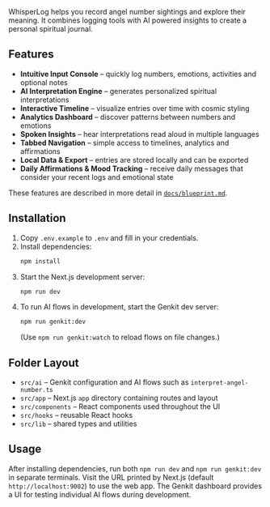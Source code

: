 
WhisperLog helps you record angel number sightings and explore their meaning. It combines logging tools with AI powered insights to create a personal spiritual journal.

## Features
- **Intuitive Input Console** – quickly log numbers, emotions, activities and optional notes
- **AI Interpretation Engine** – generates personalized spiritual interpretations
- **Interactive Timeline** – visualize entries over time with cosmic styling
- **Analytics Dashboard** – discover patterns between numbers and emotions
- **Spoken Insights** – hear interpretations read aloud in multiple languages
- **Tabbed Navigation** – simple access to timelines, analytics and affirmations
- **Local Data & Export** – entries are stored locally and can be exported
- **Daily Affirmations & Mood Tracking** – receive daily messages that consider your recent logs and emotional state

These features are described in more detail in [`docs/blueprint.md`](docs/blueprint.md).

## Installation
1. Copy `.env.example` to `.env` and fill in your credentials.
2. Install dependencies:
   ```bash
   npm install
   ```
3. Start the Next.js development server:
   ```bash
   npm run dev
   ```
4. To run AI flows in development, start the Genkit dev server:
   ```bash
   npm run genkit:dev
   ```
   (Use `npm run genkit:watch` to reload flows on file changes.)

## Folder Layout
- `src/ai` – Genkit configuration and AI flows such as `interpret-angel-number.ts`
- `src/app` – Next.js `app` directory containing routes and layout
- `src/components` – React components used throughout the UI
- `src/hooks` – reusable React hooks
- `src/lib` – shared types and utilities

## Usage
After installing dependencies, run both `npm run dev` and `npm run genkit:dev` in separate terminals. Visit the URL printed by Next.js (default `http://localhost:9002`) to use the web app. The Genkit dashboard provides a UI for testing individual AI flows during development.
